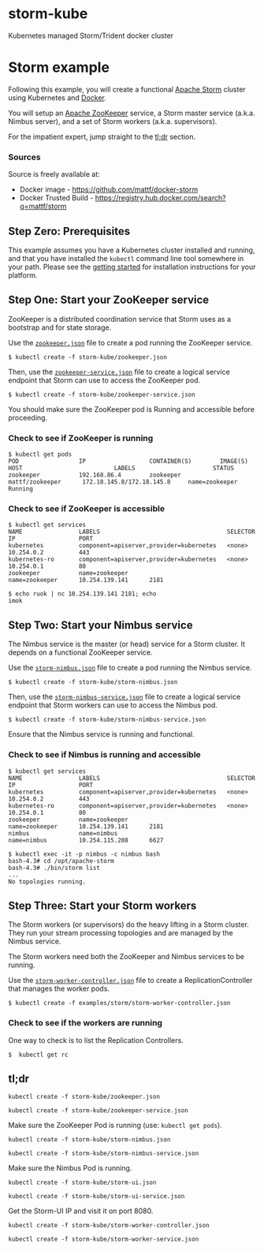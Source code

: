 # storm-kube
Kubernetes managed Storm/Trident docker cluster

# Storm example

Following this example, you will create a functional [Apache
Storm](http://storm.apache.org/) cluster using Kubernetes and
[Docker](http://docker.io).

You will setup an [Apache ZooKeeper](http://zookeeper.apache.org/)
service, a Storm master service (a.k.a. Nimbus server), and a set of
Storm workers (a.k.a. supervisors).

For the impatient expert, jump straight to the [tl;dr](#tldr)
section.

### Sources

Source is freely available at:
* Docker image - https://github.com/mattf/docker-storm
* Docker Trusted Build - https://registry.hub.docker.com/search?q=mattf/storm

## Step Zero: Prerequisites

This example assumes you have a Kubernetes cluster installed and
running, and that you have installed the ```kubectl``` command line
tool somewhere in your path. Please see the [getting
started](../../docs/getting-started-guides) for installation
instructions for your platform.

## Step One: Start your ZooKeeper service

ZooKeeper is a distributed coordination service that Storm uses as a
bootstrap and for state storage.

Use the [`zookeeper.json`](zookeeper.json) file to create a pod running
the ZooKeeper service.

```shell
$ kubectl create -f storm-kube/zookeeper.json
```

Then, use the [`zookeeper-service.json`](zookeeper-service.json) file to create a
logical service endpoint that Storm can use to access the ZooKeeper
pod.

```shell
$ kubectl create -f storm-kube/zookeeper-service.json
```

You should make sure the ZooKeeper pod is Running and accessible
before proceeding.

### Check to see if ZooKeeper is running

```shell
$ kubectl get pods
POD                 IP                  CONTAINER(S)        IMAGE(S)             HOST                          LABELS                      STATUS
zookeeper           192.168.86.4        zookeeper           mattf/zookeeper      172.18.145.8/172.18.145.8     name=zookeeper              Running
```

### Check to see if ZooKeeper is accessible

```shell
$ kubectl get services
NAME                LABELS                                    SELECTOR            IP                  PORT
kubernetes          component=apiserver,provider=kubernetes   <none>              10.254.0.2          443
kubernetes-ro       component=apiserver,provider=kubernetes   <none>              10.254.0.1          80
zookeeper           name=zookeeper                            name=zookeeper      10.254.139.141      2181

$ echo ruok | nc 10.254.139.141 2181; echo
imok
```

## Step Two: Start your Nimbus service

The Nimbus service is the master (or head) service for a Storm
cluster. It depends on a functional ZooKeeper service.

Use the [`storm-nimbus.json`](storm-nimbus.json) file to create a pod running
the Nimbus service.

```shell
$ kubectl create -f storm-kube/storm-nimbus.json
```

Then, use the [`storm-nimbus-service.json`](storm-nimbus-service.json) file to
create a logical service endpoint that Storm workers can use to access
the Nimbus pod.

```shell
$ kubectl create -f storm-kube/storm-nimbus-service.json
```

Ensure that the Nimbus service is running and functional.

### Check to see if Nimbus is running and accessible

```shell
$ kubectl get services
NAME                LABELS                                    SELECTOR            IP                  PORT
kubernetes          component=apiserver,provider=kubernetes   <none>              10.254.0.2          443
kubernetes-ro       component=apiserver,provider=kubernetes   <none>              10.254.0.1          80
zookeeper           name=zookeeper                            name=zookeeper      10.254.139.141      2181
nimbus              name=nimbus                               name=nimbus         10.254.115.208      6627

$ kubectl exec -it -p nimbus -c nimbus bash
bash-4.3# cd /opt/apache-storm
bash-4.3# ./bin/storm list
...
No topologies running.
```

## Step Three: Start your Storm workers

The Storm workers (or supervisors) do the heavy lifting in a Storm
cluster. They run your stream processing topologies and are managed by
the Nimbus service.

The Storm workers need both the ZooKeeper and Nimbus services to be
running.

Use the [`storm-worker-controller.json`](storm-worker-controller.json) file to create a
ReplicationController that manages the worker pods.

```shell
$ kubectl create -f examples/storm/storm-worker-controller.json
```

### Check to see if the workers are running

One way to check is to list the Replication Controllers.

```shell
$  kubectl get rc
```

## tl;dr

```kubectl create -f storm-kube/zookeeper.json```

```kubectl create -f storm-kube/zookeeper-service.json```

Make sure the ZooKeeper Pod is running (use: ```kubectl get pods```).

```kubectl create -f storm-kube/storm-nimbus.json```

```kubectl create -f storm-kube/storm-nimbus-service.json```

Make sure the Nimbus Pod is running.

```kubectl create -f storm-kube/storm-ui.json```

```kubectl create -f storm-kube/storm-ui-service.json```

Get the Storm-UI IP and visit it on port 8080.

```kubectl create -f storm-kube/storm-worker-controller.json```

```kubectl create -f storm-kube/storm-worker-service.json```
